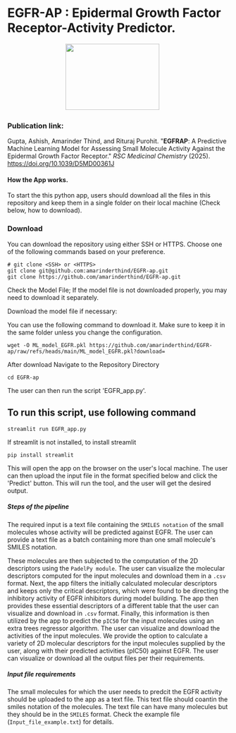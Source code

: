 # EGFR-AP : Epidermal Growth Factor Receptor-Activity Predictor.


 <p align="center">
<img src="https://github.com/amarinderthind/EGFR-ap/assets/45668229/e93c5f06-8e65-44b5-b000-52297a25effb.png" width=65% height="150">&nbsp; &nbsp; &nbsp; &nbsp;
 
 
</p>

### Publication link: 
Gupta, Ashish, Amarinder Thind, and Rituraj Purohit. "**EGFRAP**: A Predictive Machine Learning Model for Assessing Small Molecule Activity Against the Epidermal Growth Factor Receptor." _RSC Medicinal Chemistry_ (2025). https://doi.org/10.1039/D5MD00361J

#### How the App works.

To start the this python app, users should download all the files in this repository and keep them in a single folder on their local machine (Check below, how to download).

### Download 
You can download the repository using either SSH or HTTPS. Choose one of the following commands based on your preference.

```
# git clone <SSH> or <HTTPS>
git clone git@github.com:amarinderthind/EGFR-ap.git
git clone https://github.com/amarinderthind/EGFR-ap.git
```

Check the Model File; If the model file is not downloaded properly, you may need to download it separately.

Download the model file if necessary:

You can use the following command to download it. Make sure to keep it in the same folder unless you change the configuration.

```
wget -O ML_model_EGFR.pkl https://github.com/amarinderthind/EGFR-ap/raw/refs/heads/main/ML_model_EGFR.pkl?download=
```
After download Navigate to the Repository Directory

```
cd EGFR-ap
```
The user can then run the script 'EGFR_app.py'.

## To run this script, use following command 

```
streamlit run EGFR_app.py
 ```
 If streamlit is not installed, to install streamlit 
 
 ```
pip install streamlit
 ```


This will open the app on the browser on the user's local machine. The user can then upload the input file in the format specified below and click the 'Predict' button.
This will run the tool, and the user will get the desired output.

##### Steps of the pipeline

The required input is a text file containing the `SMILES notation` of the small molecules whose activity will be predicted against EGFR. The user can provide a text file as a batch containing more than one small molecule's SMILES notation.

These molecules are then subjected to the computation of the 2D descriptors using the `PadelPy module`. The user can visualize the molecular descriptors computed for the input molecules and download them in a `.csv` format. Next, the app filters the initially calculated molecular descriptors and keeps only the critical descriptors, which were found to be directing the inhibitory activity of EGFR inhibitors during model building. The app then provides these essential descriptors of a different table that the user can visualize and download in `.csv` format. Finally, this information is then utilized by the app to predict the `pIC50` for the input molecules using an extra trees regressor algorithm. The user can visualize and download the activities of the input molecules. We provide the option to calculate a variety of 2D molecular descriptors for the input molecules supplied by the user, along with their predicted activities (pIC50) against EGFR. The user can visualize or download all the output files per their requirements.


##### Input file requirements

The small molecules for which the user needs to predcit the EGFR activity should be uploaded to the app as a text file. This text file should coantin the smiles notation of the molecules. The text file can have many molecules but they should be in the `SMILES` format. Check the example file (`Input_file_example.txt`) for details.

